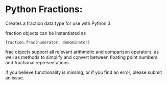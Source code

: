 # Python Fractions:

Creates a fraction data type for use with Python 3.

fraction objects can be instantiated as

    fraction.frac(numerator, denominator)

frac objects support all relevant arithmetic and comparison operators, as well as methods to simplify and convert between floating point numbers and fractional representations.

If you believe functionality is missing, or if you find an error, please submit an issue.
